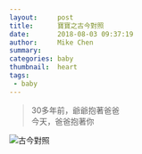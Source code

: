 ```yaml
---
layout:     post
title:      寶寶之古今對照
date:       2018-08-03 09:37:19
author:     Mike Chen
summary:    
categories: baby
thumbnail:  heart
tags:
 - baby
---
```


> 30多年前，爺爺抱著爸爸  
> 今天，爸爸抱著你

![古今對照](https://i.imgur.com/RQNqHuO.jpg)